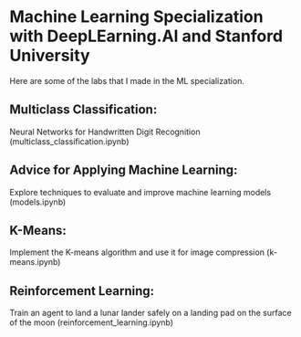 # Machine Learning Specialization with DeepLEarning.AI and Stanford University
Here are some of the labs that I made in the ML specialization.

## Multiclass Classification:
Neural Networks for Handwritten Digit Recognition (multiclass_classification.ipynb)

## Advice for Applying Machine Learning:
Explore techniques to evaluate and improve machine learning models (models.ipynb)

## K-Means:
Implement the K-means algorithm and use it for image compression (k-means.ipynb)

## Reinforcement Learning:
Train an agent to land a lunar lander safely on a landing pad on the surface of the moon (reinforcement_learning.ipynb)
